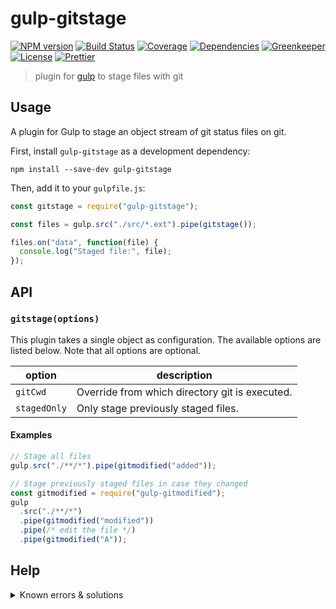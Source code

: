 # gulp-gitstage

[![NPM version][npm-image]][npm-url]
[![Build Status][build-image]][build-url]
[![Coverage][codecov-image]][codecov-url]
[![Dependencies][deps-image]][deps-url]
[![Greenkeeper][greenkeeper-image]][greenkeeper-url]
[![License][license-image]][license-url]
[![Prettier][prettier-image]][prettier-url]

> plugin for [gulp](https://github.com/gulpjs/gulp) to stage files with git

## Usage

A plugin for Gulp to stage an object stream of git status files on git.

First, install `gulp-gitstage` as a development dependency:

```shell
npm install --save-dev gulp-gitstage
```

Then, add it to your `gulpfile.js`:

```javascript
const gitstage = require("gulp-gitstage");

const files = gulp.src("./src/*.ext").pipe(gitstage());

files.on("data", function(file) {
  console.log("Staged file:", file);
});
```

## API

### `gitstage(options)`

This plugin takes a single object as configuration. The available options are
listed below. Note that all options are optional.

| option       | description                                    |
| ------------ | ---------------------------------------------- |
| `gitCwd`     | Override from which directory git is executed. |
| `stagedOnly` | Only stage previously staged files.            |

#### Examples

```javascript
// Stage all files
gulp.src("./**/*").pipe(gitmodified("added"));
```

```javascript
// Stage previously staged files in case they changed
const gitmodified = require("gulp-gitmodified");
gulp
  .src("./**/*")
  .pipe(gitmodified("modified"))
  .pipe(/* edit the file */)
  .pipe(gitmodified("A"));
```

## Help

<details>
<summary>Known errors & solutions</summary>

<b>git not found on your system.</b>

<p>The <code>git</code> command was not found in your environment variables. <a href="https://stackoverflow.com/a/26620861">Read more here</a>.</p>

<b>'gitCwd' must be a string.</b>

<p>The `gitCwd` option, as listed <a href="#gitstageoptions">above</a>, must be a string.</p>

<b>pathspec 'path/to/file' did not match any files</b>

<p>You are trying to add a file that does not exist in your project. Perhaps you're using <a href="https://www.npmjs.com/package/gulp-rename">gulp-rename</a> before staging?</p>

<b>Unable to create '.../.git/index.lock': File exists.</b>

<p>The plugin is trying to run multiple instances of `git add` simultaneously. If you get this error <a href="https://github.com/ericcornelissen/gulp-gitstage/issues/new?template=bug.md">report it immediately</a>.</p>
</details>

[npm-url]: https://npmjs.org/package/gulp-gitstage
[npm-image]: https://badge.fury.io/js/gulp-gitstage.png
[build-url]: http://travis-ci.com/ericcornelissen/gulp-gitstage
[build-image]: https://travis-ci.com/ericcornelissen/gulp-gitstage.svg?branch=master
[codecov-url]: https://codecov.io/gh/ericcornelissen/gulp-gitstage
[codecov-image]: https://codecov.io/gh/ericcornelissen/gulp-gitstage/branch/master/graph/badge.svg
[deps-url]: https://david-dm.org/ericcornelissen/gulp-gitstage
[deps-image]: https://david-dm.org/ericcornelissen/gulp-gitstage/status.svg
[greenkeeper-url]: https://greenkeeper.io/
[greenkeeper-image]: https://badges.greenkeeper.io/ericcornelissen/gulp-gitstage.svg
[license-url]: https://opensource.org/licenses/MIT
[license-image]: https://img.shields.io/badge/License-MIT-yellow.svg
[prettier-url]: https://prettier.io/
[prettier-image]: https://img.shields.io/badge/styled_with-prettier-ff69b4.svg
